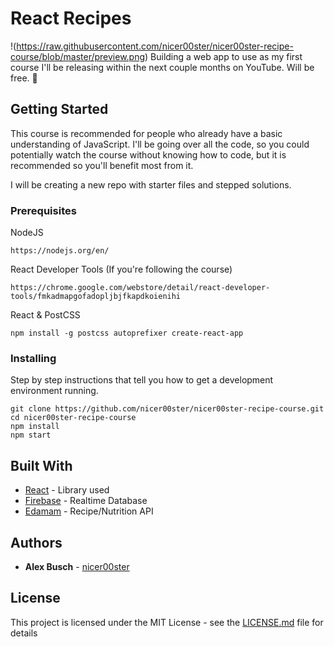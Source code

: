 # React Recipes
!(https://raw.githubusercontent.com/nicer00ster/nicer00ster-recipe-course/blob/master/preview.png)
Building a web app to use as my first course I'll be releasing within the next couple months on YouTube. Will be free. 🙋

## Getting Started

This course is recommended for people who already have a basic understanding of JavaScript. I'll be going over all the code, so you could potentially watch the course without knowing how to code, but it is recommended so you'll benefit most from it.

I will be creating a new repo with starter files and stepped solutions.

### Prerequisites

NodeJS
```
https://nodejs.org/en/
```
React Developer Tools (If you're following the course)
```
https://chrome.google.com/webstore/detail/react-developer-tools/fmkadmapgofadopljbjfkapdkoienihi
```
React & PostCSS
```
npm install -g postcss autoprefixer create-react-app

```

### Installing

Step by step instructions that tell you how to get a development environment running.

```
git clone https://github.com/nicer00ster/nicer00ster-recipe-course.git
cd nicer00ster-recipe-course
npm install
npm start
```

## Built With

* [React](https://reactjs.org/) - Library used
* [Firebase](https://firebase.google.com/) - Realtime Database
* [Edamam](https://www.edamam.com/) - Recipe/Nutrition API


## Authors

* **Alex Busch** - [nicer00ster](https://github.com/nicer00ster)


## License

This project is licensed under the MIT License - see the [LICENSE.md](LICENSE.md) file for details
